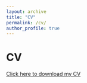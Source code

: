 ```yaml
---
layout: archive
title: "CV"
permalink: /cv/
author_profile: true
---
```


# CV

[Click here to download my CV](assets/files/RESUME_M_AGOSTINA_ZULLI.pdf)
